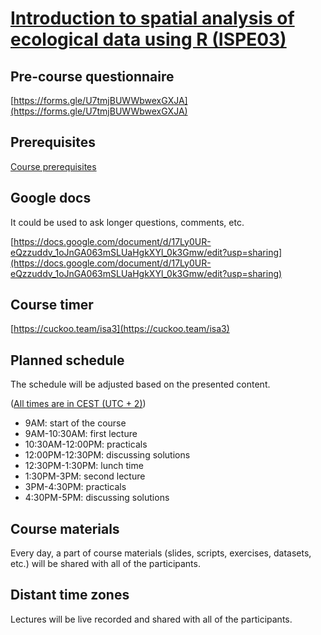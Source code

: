 # [Introduction to spatial analysis of ecological data using R (ISPE03)](https://www.prstatistics.com/course/introduction-to-spatial-analysis-of-ecological-data-using-r-ispe03/)

## Pre-course questionnaire

[https://forms.gle/U7tmjBUWWbwexGXJA](https://forms.gle/U7tmjBUWWbwexGXJA)

## Prerequisites

[Course prerequisites](Prerequisites.html)

## Google docs 

It could be used to ask longer questions, comments, etc.

[https://docs.google.com/document/d/17Ly0UR-eQzzuddv_1oJnGA063mSLUaHgkXYl_0k3Gmw/edit?usp=sharing](https://docs.google.com/document/d/17Ly0UR-eQzzuddv_1oJnGA063mSLUaHgkXYl_0k3Gmw/edit?usp=sharing)

## Course timer

[https://cuckoo.team/isa3](https://cuckoo.team/isa3)

## Planned schedule 

The schedule will be adjusted based on the presented content.

([All times are in CEST (UTC + 2)](https://www.timeanddate.com/worldclock/poland))

- 9AM: start of the course
- 9AM-10:30AM: first lecture
- 10:30AM-12:00PM: practicals
- 12:00PM-12:30PM: discussing solutions
- 12:30PM-1:30PM: lunch time
- 1:30PM-3PM: second lecture
- 3PM-4:30PM: practicals
- 4:30PM-5PM: discussing solutions

## Course materials

Every day, a part of course materials (slides, scripts, exercises, datasets, etc.) will be shared with all of the participants.

## Distant time zones

Lectures will be live recorded and shared with all of the participants.
